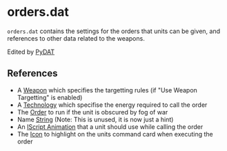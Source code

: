 # orders.dat
`orders.dat` contains the settings for the orders that units can be given, and references to other data related to the weapons.

Edited by [PyDAT](/Help/Programs/PyDAT.md)

## References
- A [Weapon](/Help/Files/DAT/weapons.dat.md) which specifies the targetting rules (if "Use Weapon Targetting" is enabled)
- A [Technology](/Help/Files/DAT/techdata.dat.md) which specifise the energy required to call the order
- The [Order](/Help/Files/DAT/orders.dat.md) to run if the unit is obscured by fog of war
- Name [String](/Help/Files/TBL.md#stattxttbl) (Note: This is unused, it is now just a hint)
- An [IScript Animation](/Help/Files/iscript.bin.md#animations) that a unit should use while calling the order
- The [Icon](/Help/Files/GRP.md#cmdicongrp) to highlight on the units command card when executing the order
